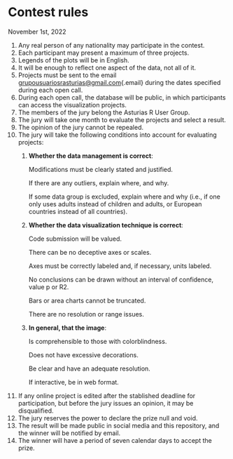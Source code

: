 # Contest rules

November 1st, 2022

1.  Any real person of any nationality may participate in the contest.
2.  Each participant may present a maximum of three projects.
3.  Legends of the plots will be in English.
4.  It will be enough to reflect one aspect of the data, not all of it.
5.  Projects must be sent to the email [grupousuariosrasturias\@gmail.com](mailto:grupousuariosrasturias@gmail.com){.email} during the dates specified during each open call.
6.  During each open call, the database will be public, in which participants can access the visualization projects.
7.  The members of the jury belong the Asturias R User Group.
8.  The jury will take one month to evaluate the projects and select a result.
9.  The opinion of the jury cannot be repealed.
10. The jury will take the following conditions into account for evaluating projects:
    1.  **Whether the data management is correct**:

        Modifications must be clearly stated and justified.

        If there are any outliers, explain where, and why.

        If some data group is excluded, explain where and why (i.e., if one only uses adults instead of children and adults, or European countries instead of all countries).

    2.  **Whether the data visualization technique is correct**:

        Code submission will be valued.

        There can be no deceptive axes or scales.

        Axes must be correctly labeled and, if necessary, units labeled.

        No conclusions can be drawn without an interval of confidence, value p or R2.

        Bars or area charts cannot be truncated.

        There are no resolution or range issues.

    3.  **In general, that the image**:

        Is comprehensible to those with colorblindness.

        Does not have excessive decorations.

        Be clear and have an adequate resolution.

        If interactive, be in web format.
11. If any online project is edited after the stablished deadline for participation, but before the jury issues an opinion, it may be disqualified.
12. The jury reserves the power to declare the prize null and void.
13. The result will be made public in social media and this repository, and the winner will be notified by email.
14. The winner will have a period of seven calendar days to accept the prize.
